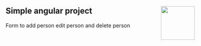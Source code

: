 ## Simple angular project <img src="https://upload.wikimedia.org/wikipedia/commons/c/cf/Angular_full_color_logo.svg" align="right" height="90" />
Form to add person edit person and delete person

